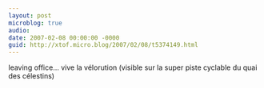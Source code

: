 ```yaml
---
layout: post
microblog: true
audio: 
date: 2007-02-08 00:00:00 -0000
guid: http://xtof.micro.blog/2007/02/08/t5374149.html
---
```

leaving office... vive la vélorution (visible sur la super piste cyclable du quai des célestins)
